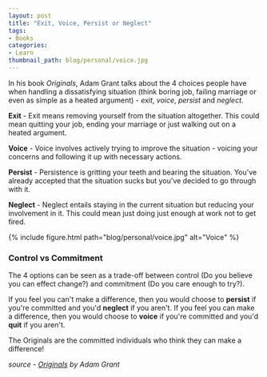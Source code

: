 ```yaml
---
layout: post
title: "Exit, Voice, Persist or Neglect"
tags:
- Books
categories:
- Learn
thumbnail_path: blog/personal/voice.jpg
---
```


In his book *Originals*, Adam Grant talks about the 4 choices people have when handling a dissatisfying situation (think boring job, failing marriage or even as simple as a heated argument) - *exit*, *voice*, *persist* and *neglect*.

**Exit** - Exit means removing yourself from the situation altogether. This could mean quitting your job, ending your marriage or just walking out on a heated argument.

**Voice** - Voice involves actively trying to improve the situation - voicing your concerns and following it up with necessary actions.

**Persist** - Persistence is gritting your teeth and bearing the situation. You've already accepted that the situation sucks but you've decided to go through with it.

**Neglect** - Neglect entails staying in the current situation but reducing your involvement in it. This could mean just doing just enough at work not to get fired.

{% include figure.html path="blog/personal/voice.jpg" alt="Voice" %}

### Control vs Commitment

The 4 options can be seen as a trade-off between control (Do you believe you can effect change?) and commitment (Do you care enough to try?).

If you feel you can't make a difference, then you would choose to **persist** if you're committed and you'd **neglect** if you aren't. If you feel you can make a difference, then you would choose to **voice** if you're committed and you'd **quit** if you aren't.

The Originals are the committed individuals who think they can make a difference!

*source - [Originals](https://www.amazon.com/Originals-How-Non-Conformists-Move-World/dp/0525429565) by Adam Grant*